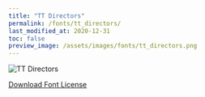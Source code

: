 ```yaml
---
title: "TT Directors"
permalink: /fonts/tt_directors/
last_modified_at: 2020-12-31
toc: false
preview_image: /assets/images/fonts/tt_directors.png
---
```

![TT Directors](/assets/images/fonts/tt_directors.png)

[Download Font License](https://github.com/inkstitch/inkstitch/tree/main/fonts/tt_directors/LICENSE)
